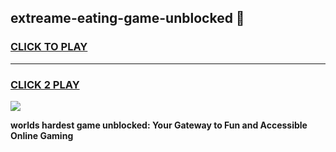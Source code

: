 
## extreame-eating-game-unblocked 👋
<h3>
<a href="https://premium.freeplayer.one?title=extreame-eating-game-unblocked&ref=14F">CLICK TO PLAY</a></h3>
<hr>

<h3>
<a href="https://premium.freeplayer.one?title=extreame-eating-game-unblocked&ref=14F">CLICK 2 PLAY</a>
  
</h3>

<a href="https://premium.freeplayer.one?title=extreame-eating-game-unblocked&ref=12F/"><img src="https://clearcache.store/games.png"></a>


**worlds hardest game unblocked: Your Gateway to Fun and Accessible Online Gaming**

